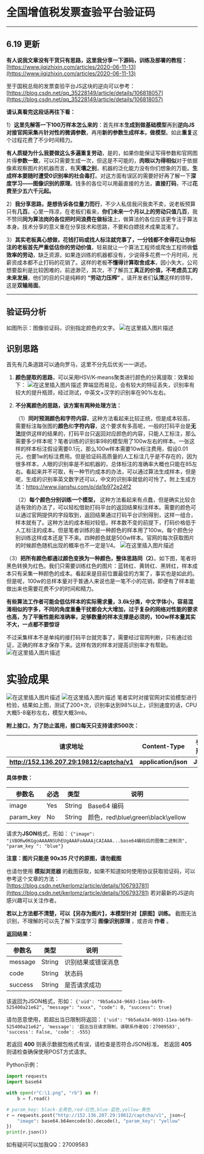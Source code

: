 # 全国增值税发票查验平台验证码

---

## 6.19 更新

**有人说我文章没有干货只有思路，这里我分享一下源码，训练及部署的教程：**
[https://www.jiqizhixin.com/articles/2020-06-11-13](https://www.jiqizhixin.com/articles/2020-06-11-13)

至于国税总局的发票查验平台JS这块的逆向可以参考：
[https://blog.csdn.net/qq_35228149/article/details/106818057](https://blog.csdn.net/qq_35228149/article/details/106818057)

**请认真看完这段话再往下看：** 

1）**这里先解答一下100万样本怎么来的**：首先样本**生成到做基础模型**再到**逆向JS对接官网采集**再**针对性的微调参数**，再用**新的参数生成样本，做模型**。如此**重复**这个过程花费了不少时间精力。

**有人质疑为什么我要做这么多遍重复劳动**，是的，如果你能保证写得参数和官网图片得**参数一致**，可以只需要生成一次，但这是不可能的，**肉眼以为得相似**对于依据像素观察图片的机器而言，有**天壤之别**，机器的泛化能力没有你们想象的万能。**生成样本要随时遭受0识别率的社会毒打**。对这方面有误区的需要好好再了解一下**深度学习——图像识别的原理**。钱多的各位可以用最直接的方法，**直接打码**，不过**花费至少五六千元起。**

2）**我分享思路，**是想告诉各位**量力而行**，不少人私信我问我卖不卖，说老板预算只有**几百**。心里一阵凉，在老板们看来，**你们未来一个月以上的劳动只值几百**，我不赞同**同为算法岗的各位把时间浪费在做标注**上，做算法的各位应该更专注于算法本身。技术分享的意义重在分享技术和思路，不要和白嫖技术成果混淆了。

3）**其实老板真心想做，花钱打码或找人标注就完事了，**一分钱都不舍得花让你标注的老板首先**严重低估你的劳动价值**，轻易就让一个算法工程师或爬虫工程师做**低效率的劳动**，缺乏资源，如果连训练的机器都没有，少说得多花费一个月时间，光薪资成本都不止打码的花销了。这样的老板**不懂得计算取舍成本**，因小失大，公司想要盈利是比较困难的，前途渺茫，其次，不了解员工**真正的价值，不考虑员工的未来发展**，他们的目的只是纯粹的 **“劳动力压榨”** 。请开发者们**认清**这样的领导，这是**双输局面**。

---


##  验证码分析

如图所示：图像验证码，识别指定颜色的文字。
![在这里插入图片描述](https://kerlomz-blog.oss-cn-beijing.aliyuncs.com/inv-veri/1.png)


## 识别思路

首先有几条道路可以通向罗马，这里不分先后优劣一一讲述。

1. **颜色提取的思路**，可以采用HSV/K-means聚类进行颜色的分离提取：效果如下：
   ![在这里插入图片描述](https://kerlomz-blog.oss-cn-beijing.aliyuncs.com/inv-veri/2.png)
   弊端显而易见，会有较大的特征丢失，识别率有较大的提升瓶颈，经过测试，中英文+汉字的识别率在90%左右。
2. **不分离颜色的思路，该方案有两种处理方法：**
   
   （1）**同时预测颜色和字符内容**，这种方法看起来比较正统，但是成本较高，需要标注每张图的**颜色**和**字符内容**，这个要求有多高呢，一般的打码平台是**无法**提供这样的结果的，打码平台只返回对应颜色的内容，只能人工标注，那么需要多少样本呢？笔者训练的识别率98的模型用了100w左右的样本。一张这样的样本标注假设需要0.1元，那么100w样本需要10w标注费用，假设0.01元，也要1w的标注费用。但是验证码高质量的人工标注几乎是不存在的，因为很多样本，人眼的识别率是不如机器的，总体标注的准确率大概也只能在85左右。看起来并不可取，有一种节约成本的办法，可以通过算法生成样本，但是呢，生成的识别率英文数字还可以，中文的识别率就低的可怜了。附上生成方法：https://www.jianshu.com/p/da1b972e24f2
   
   （2）**每个颜色分别训练一个模型，** 这种方法看起来有点蠢，但是确实比较合适有效的办法了，可以轻松借助打码平台的返回结果标注样本。需要的颜色可以通过官网提供的字段取到，返回结果通过打码平台识别得到，这样一组合，样本就有了。这种方法的成本相对较低，样本数不变的前提下，打码价格低于人工标注的成本。但是笔者训练的是一种颜色的样本用了100w。每个颜色分别训练这样成本还是下不来。四种颜色就是500w样本。官网的每次获取图片的时候颜色随机出现的概率也不一定是1/4。
   ![在这里插入图片描述](https://kerlomz-blog.oss-cn-beijing.aliyuncs.com/inv-veri/3.png)


（3）**把所有颜色都通过颜色变换为一种颜色，整体思路同（2）**。如下图，笔者将黑色转换为红色。我们只需要训练红色的图片：蓝转红、黄转红、黑转红，样本成本只有采集一种颜色的成本。看起来是目前位置最佳的方案了，事实也是如此的。但是呢，100w的总样本量对于普通人来说也是一笔不小的花销，即便有了样本能做出来也需要花费不少的时间和精力。

**有些算法工作者可能会低估样本的实际需求量，3.6k分类，中文字体小，容易混淆相似的字多，不同的角度重叠干扰都会大大增加，过于复杂的网络对性能的要求也高，为了平衡性能和准确率，足够数量的样本支撑是必须的，100w样本量其实不大，一点都不要惊讶**

不过采集样本不是单纯的接打码平台就完事了，需要经过官网判断，只有通过验证，正确的样本才保存下来。这样有效的样本对提高识别率才有帮助。
![在这里插入图片描述](https://kerlomz-blog.oss-cn-beijing.aliyuncs.com/inv-veri/4.png)

# 实验成果

![在这里插入图片描述](https://kerlomz-blog.oss-cn-beijing.aliyuncs.com/inv-veri/5.png)
![在这里插入图片描述](https://kerlomz-blog.oss-cn-beijing.aliyuncs.com/inv-veri/6.png)
笔者实时对接官网对实验模型进行检验，结果如上图，测试了200+次，识别率达到98%以上，识别速度的话，CPU大概5-8毫秒左右，模型大概3mb。

**附上接口，为了防止滥用，接口每天只支持请求500次：**

| 请求地址                                   | Content-Type         | 参数形式 | 请求方法 |
| ------------------------------------------ | -------------------- | -------- | -------- |
| **http://152.136.207.29:19812/captcha/v1** | **application/json** | **JSON** | **POST** |


**具体参数：**

| 参数名    | 必选 | 类型   | 说明                              |
| --------- | ---- | ------ | --------------------------------- |
| image     | Yes  | String | Base64 编码                       |
| param_key | No   | String | 颜色，red\blue\green\black\yellow |

请求为**JSON**格式，形如：
```{"image": "iVBORw0KGgoAAAANSUhEUgAAAFoAAAAjCAIAAA...base64编码后的图像二进制流", "param_key ": "blue"}```

**注意：图片只能是 90x35 尺寸的原图，请勿截图**

也请勿使用 **模拟浏览器** 的截图获取，如果不知道如何使用协议获取验证码，可以参考这个文章的方法：
[https://blog.csdn.net/kerlomz/article/details/106793781](https://blog.csdn.net/kerlomz/article/details/106793781)
若对最新的JS逆向感兴趣可以关注作者。

**若以上方法都不清楚，可以【另存为图片】，本模型针对【原图】训练。**
截图无法识别，不理解的可以先了解下深度学习 **图像识别原理** ，或咨询 **作者** 。

**返回结果：**

| 参数名  | 类型   | 说明               |
| ------- | ------ | ------------------ |
| message | String | 识别结果或错误消息 |
| code    | String | 状态码             |
| success | String | 是否请求成功       |

该返回为JSON格式，形如：
```{'uid': "9b5a6a34-9693-11ea-b6f9-525400a21e62", "message": "xxxx", "code": 0, "success": true}```

请勿恶意使用，若超出当日限制将返回：
```{'uid': "9b5a6a34-9693-11ea-b6f9-525400a21e62", 'message': '超出当日请求限制，请联系作者QQ：27009583', 'success': False, 'code': -555}```

若返回 **400** 则表示数据包格式有误，请检查是否符合JSON标准。
若返回 **405** 则请检查确保使用POST方式请求。

Python示例：

```python
import requests
import base64

with open(r"C:\1.png", "rb") as f:
    b = f.read()

# param_key: black-全黑色,red-红色,blue-蓝色,yellow-黄色
r = requests.post("http://152.136.207.29:19812/captcha/v1", json={
    "image": base64.b64encode(b).decode(), "param_key": "yellow"
})
print(r.json())
```


如有疑问可以加我QQ：27009583
